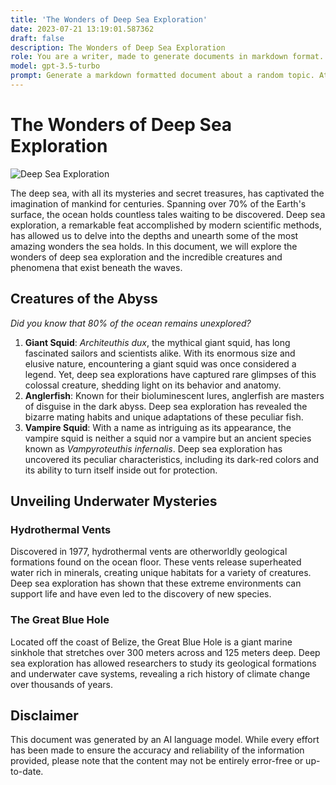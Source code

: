 ```yaml
---
title: 'The Wonders of Deep Sea Exploration'
date: 2023-07-21 13:19:01.587362
draft: false
description: The Wonders of Deep Sea Exploration
role: You are a writer, made to generate documents in markdown format. It is very important that all of the documents you generate are in valid markdown format.
model: gpt-3.5-turbo
prompt: Generate a markdown formatted document about a random topic. At the bottom, include a disclaimer explaining that the document was generated by you. The first line of the document should be the title. Make sure that the entire document is in proper markdown format, using a mix of various tags to make the document visually appealing.
---
```


# The Wonders of Deep Sea Exploration

![Deep Sea Exploration](https://images.unsplash.com/photo-1502823403499-b5488245dcfe?ixid=MnwxMjA3fDB8MHxzZWFyY2h8MXx8ZGVlcCUyMHNlYSUyMGV4cGxvcmF0aW9ufGVufDB8fDB8fA%3D%3D&ixlib=rb-1.2.1&auto=format&fit=crop&w=1000&q=60)

The deep sea, with all its mysteries and secret treasures, has captivated the imagination of mankind for centuries. Spanning over 70% of the Earth's surface, the ocean holds countless tales waiting to be discovered. Deep sea exploration, a remarkable feat accomplished by modern scientific methods, has allowed us to delve into the depths and unearth some of the most amazing wonders the sea holds. In this document, we will explore the wonders of deep sea exploration and the incredible creatures and phenomena that exist beneath the waves.

## Creatures of the Abyss

_Did you know that 80% of the ocean remains unexplored?_

1. **Giant Squid**: *Architeuthis dux*, the mythical giant squid, has long fascinated sailors and scientists alike. With its enormous size and elusive nature, encountering a giant squid was once considered a legend. Yet, deep sea explorations have captured rare glimpses of this colossal creature, shedding light on its behavior and anatomy.
2. **Anglerfish**: Known for their bioluminescent lures, anglerfish are masters of disguise in the dark abyss. Deep sea exploration has revealed the bizarre mating habits and unique adaptations of these peculiar fish.
3. **Vampire Squid**: With a name as intriguing as its appearance, the vampire squid is neither a squid nor a vampire but an ancient species known as *Vampyroteuthis infernalis*. Deep sea exploration has uncovered its peculiar characteristics, including its dark-red colors and its ability to turn itself inside out for protection.

## Unveiling Underwater Mysteries

### Hydrothermal Vents

Discovered in 1977, hydrothermal vents are otherworldly geological formations found on the ocean floor. These vents release superheated water rich in minerals, creating unique habitats for a variety of creatures. Deep sea exploration has shown that these extreme environments can support life and have even led to the discovery of new species.

### The Great Blue Hole

Located off the coast of Belize, the Great Blue Hole is a giant marine sinkhole that stretches over 300 meters across and 125 meters deep. Deep sea exploration has allowed researchers to study its geological formations and underwater cave systems, revealing a rich history of climate change over thousands of years.

## Disclaimer

This document was generated by an AI language model. While every effort has been made to ensure the accuracy and reliability of the information provided, please note that the content may not be entirely error-free or up-to-date.